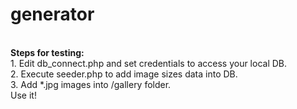 # generator

<br><b>Steps for testing:</b>
<br>1. Edit db_connect.php and set credentials to access your local DB.
<br>2. Execute seeder.php to add image sizes data into DB.
<br>3. Add *.jpg images into /gallery folder.
<br>Use it! 
